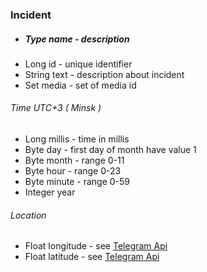 ### Incident
* ##### Type name - description
* Long id - unique identifier
* String text - description about incident
* Set<Long> media - set of media id
###### Time UTC+3 ( Minsk )
* Long millis - time in millis 
* Byte day - first day of month have value 1
* Byte month - range 0-11
* Byte hour - range 0-23
* Byte minute - range 0-59
* Integer year
###### Location
* Float longitude - see [Telegram Api](https://core.telegram.org/bots/api#sendlocation)
* Float latitude - see [Telegram Api](https://core.telegram.org/bots/api#sendlocation)
